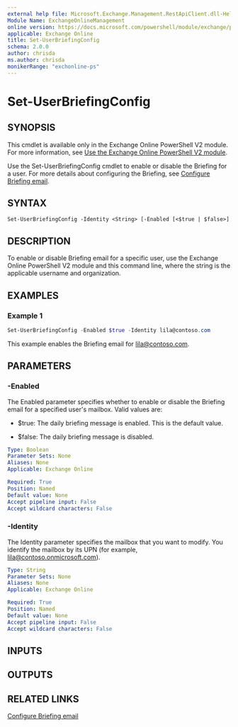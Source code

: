 ```yaml
---
external help file: Microsoft.Exchange.Management.RestApiClient.dll-Help.xml
Module Name: ExchangeOnlineManagement
online version: https://docs.microsoft.com/powershell/module/exchange/powershell-v2-module/set-userbriefingconfig
applicable: Exchange Online
title: Set-UserBriefingConfig
schema: 2.0.0
author: chrisda
ms.author: chrisda
monikerRange: "exchonline-ps"
---
```


# Set-UserBriefingConfig

## SYNOPSIS

This cmdlet is available only in the Exchange Online PowerShell V2 module. For more information, see [Use the Exchange Online PowerShell V2 module](https://docs.microsoft.com/powershell/exchange/exchange-online/exchange-online-powershell-v2/exchange-online-powershell-v2).

Use the Set-UserBriefingConfig cmdlet to enable or disable the Briefing for a user. For more details about configuring the Briefing, see [Configure Briefing email](https://docs.microsoft.com/Briefing/be-admin). 


## SYNTAX

```
Set-UserBriefingConfig -Identity <String> [-Enabled [<$true | $false>]
```

## DESCRIPTION

To enable or disable Briefing email for a specific user, use the Exchange Online PowerShell V2 module and this command line, where the string is the applicable username and organization.

## EXAMPLES

### Example 1

```powershell
Set-UserBriefingConfig -Enabled $true -Identity lila@contoso.com
```

This example enables the Briefing email for lila@contoso.com.

## PARAMETERS

### -Enabled
The Enabled parameter specifies whether to enable or disable the Briefing email for a specified user's mailbox. Valid values are:

- $true: The daily briefing message is enabled. This is the default value.

- $false: The daily briefing message is disabled.

```yaml
Type: Boolean
Parameter Sets: None
Aliases: None
Applicable: Exchange Online

Required: True
Position: Named
Default value: None
Accept pipeline input: False
Accept wildcard characters: False
```

### -Identity
The Identity parameter specifies the mailbox that you want to modify. You identify the mailbox by its UPN (for example, lila@contoso.onmicrosoft.com).

```yaml
Type: String
Parameter Sets: None
Aliases: None
Applicable: Exchange Online

Required: True
Position: Named
Default value: None
Accept pipeline input: False
Accept wildcard characters: False
```

## INPUTS

###  

## OUTPUTS

###  

## RELATED LINKS

[Configure Briefing email](https://docs.microsoft.com/Briefing/be-admin)
